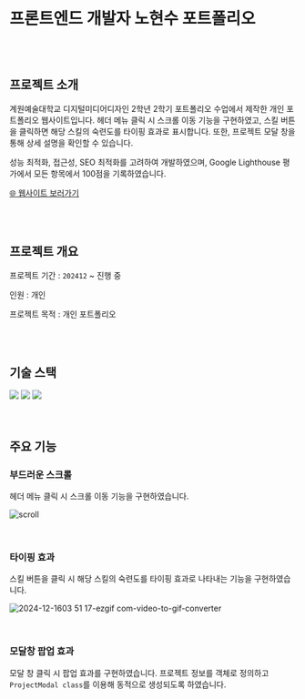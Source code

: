 # 프론트엔드 개발자 노현수 포트폴리오

<br>
<br>

## 프로젝트 소개

계원예술대학교 디지털미디어디자인 2학년 2학기 포트폴리오 수업에서 제작한 개인 포트폴리오 웹사이트입니다.
헤더 메뉴 클릭 시 스크롤 이동 기능을 구현하였고, 스킬 버튼을 클릭하면 해당 스킬의 숙련도를 타이핑 효과로 표시합니다.
또한, 프로젝트 모달 창을 통해 상세 설명을 확인할 수 있습니다.

성능 최적화, 접근성, SEO 최적화를 고려하여 개발하였으며, Google Lighthouse 평가에서 모든 항목에서 100점을 기록하였습니다.

[🌐 웹사이트 보러가기](https://toosign.kr/)

<br>
<br>

## 프로젝트 개요

프로젝트 기간 : `202412` ~ 진행 중

인원 : 개인

프로젝트 목적 : 개인 포트폴리오

<br>
<br>

## 기술 스택

<div>
  <img src="https://img.shields.io/badge/HTML5-%23E33F26?style=flat&logo=HTML5&logoColor=white">
<img src="https://img.shields.io/badge/CSS3-1572B6?style=flat&logo=CSS3&logoColor=white">
<img src="https://img.shields.io/badge/JavaScript-%23F7DF1E?style=flat&logo=JavaScript&logoColor=black">
</div>

<br>
<br>

## 주요 기능


### 부드러운 스크롤

헤더 메뉴 클릭 시 스크롤 이동 기능을 구현하였습니다.

![scroll](https://github.com/user-attachments/assets/c4bc9a4c-c9e6-4ec4-b943-08db38fffd79)

<br>

### 타이핑 효과

스킬 버튼을 클릭 시 해당 스킬의 숙련도를 타이핑 효과로 나타내는 기능을 구현하였습니다.

![2024-12-1603 51 17-ezgif com-video-to-gif-converter](https://github.com/user-attachments/assets/94a7cc23-967e-4137-89d1-452e034ef3fd)

<br>

### 모달창 팝업 효과

모달 창 클릭 시 팝업 효과를 구현하였습니다. 프로젝트 정보를 객체로 정의하고 `ProjectModal class`를 이용해 동적으로 생성되도록 하였습니다.